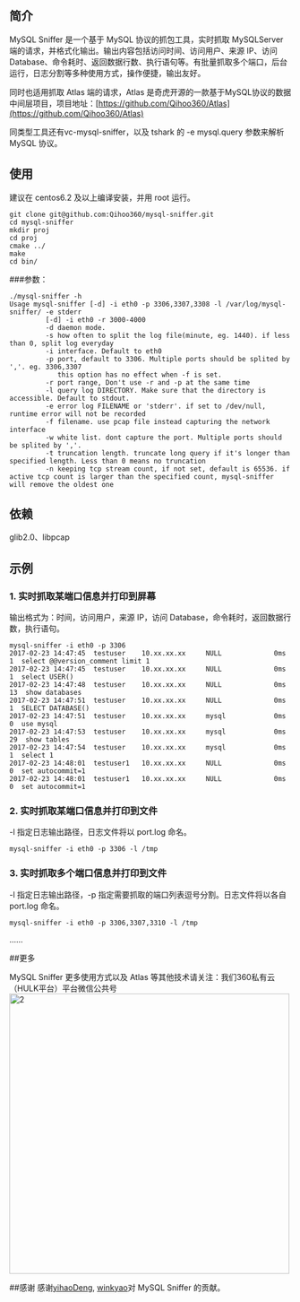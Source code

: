 ## 简介
MySQL Sniffer 是一个基于 MySQL 协议的抓包工具，实时抓取 MySQLServer 端的请求，并格式化输出。输出内容包括访问时间、访问用户、来源 IP、访问 Database、命令耗时、返回数据行数、执行语句等。有批量抓取多个端口，后台运行，日志分割等多种使用方式，操作便捷，输出友好。


同时也适用抓取 Atlas 端的请求，Atlas 是奇虎开源的一款基于MySQL协议的数据中间层项目，项目地址：[https://github.com/Qihoo360/Atlas](https://github.com/Qihoo360/Atlas)

同类型工具还有vc-mysql-sniffer，以及 tshark 的 -e mysql.query 参数来解析 MySQL 协议。

## 使用
建议在 centos6.2 及以上编译安装，并用 root 运行。

```
git clone git@github.com:Qihoo360/mysql-sniffer.git
cd mysql-sniffer
mkdir proj
cd proj
cmake ../
make
cd bin/
```
###参数：

```
./mysql-sniffer -h
Usage mysql-sniffer [-d] -i eth0 -p 3306,3307,3308 -l /var/log/mysql-sniffer/ -e stderr
         [-d] -i eth0 -r 3000-4000
         -d daemon mode.
         -s how often to split the log file(minute, eg. 1440). if less than 0, split log everyday
         -i interface. Default to eth0
         -p port, default to 3306. Multiple ports should be splited by ','. eg. 3306,3307
            this option has no effect when -f is set.
         -r port range, Don't use -r and -p at the same time
         -l query log DIRECTORY. Make sure that the directory is accessible. Default to stdout.
         -e error log FILENAME or 'stderr'. if set to /dev/null, runtime error will not be recorded
         -f filename. use pcap file instead capturing the network interface
         -w white list. dont capture the port. Multiple ports should be splited by ','.
         -t truncation length. truncate long query if it's longer than specified length. Less than 0 means no truncation
         -n keeping tcp stream count, if not set, default is 65536. if active tcp count is larger than the specified count, mysql-sniffer will remove the oldest one
```
## 依赖
glib2.0、libpcap
## 示例
### 1. 实时抓取某端口信息并打印到屏幕
输出格式为：时间，访问用户，来源 IP，访问 Database，命令耗时，返回数据行数，执行语句。

```
mysql-sniffer -i eth0 -p 3306
2017-02-23 14:47:45	 testuser	 10.xx.xx.xx	 NULL	          0ms	          1	 select @@version_comment limit 1
2017-02-23 14:47:45	 testuser	 10.xx.xx.xx	 NULL	          0ms	          1	 select USER()
2017-02-23 14:47:48	 testuser	 10.xx.xx.xx	 NULL	          0ms	         13	 show databases
2017-02-23 14:47:51	 testuser	 10.xx.xx.xx	 NULL	          0ms	          1	 SELECT DATABASE()
2017-02-23 14:47:51	 testuser	 10.xx.xx.xx	 mysql	          0ms	          0	 use mysql
2017-02-23 14:47:53	 testuser	 10.xx.xx.xx	 mysql	          0ms	         29	 show tables
2017-02-23 14:47:54	 testuser	 10.xx.xx.xx	 mysql	          0ms	          1	 select 1
2017-02-23 14:48:01	 testuser1	 10.xx.xx.xx	 NULL	          0ms	          0	 set autocommit=1
2017-02-23 14:48:01	 testuser1	 10.xx.xx.xx	 NULL	          0ms	          0	 set autocommit=1

``` 
### 2. 实时抓取某端口信息并打印到文件
-l 指定日志输出路径，日志文件将以 port.log 命名。

```
mysql-sniffer -i eth0 -p 3306 -l /tmp
```
### 3. 实时抓取多个端口信息并打印到文件
-l 指定日志输出路径，-p 指定需要抓取的端口列表逗号分割。日志文件将以各自 port.log 命名。

```
mysql-sniffer -i eth0 -p 3306,3307,3310 -l /tmp
```
……

##更多

MySQL Sniffer 更多使用方式以及 Atlas 等其他技术请关注：我们360私有云（HULK平台）平台微信公共号
<img src="http://i.imgur.com/pL4ni57.png" width = "500" alt="2">

##感谢
感谢[yihaoDeng](https://github.com/yihaoDeng), [winkyao](https://github.com/winkyao)对 MySQL Sniffer 的贡献。
